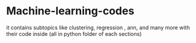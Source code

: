 # Machine-learning-codes
it contains subtopics like clustering, regression , ann, and many more with their code inside (all in python folder of each sections)
